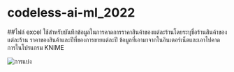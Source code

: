 # codeless-ai-ml_2022
##ไฟล์ excel ใช้สำหรับบันทึกข้อมูลในการคาดการราคาสินค้าของแต่ละร้านโดยระบุชื่อร้านสินค้าของแต่ละร้าน
ราคาของสินค้าและปีที่ของการขายแต่ละปี ข้อมูลที่เอามาจากในอินเตอร์เน็ตและเอาไปคาดการในโปรแกรม KNIME

![การแบ่ง](https://user-images.githubusercontent.com/127780181/225209160-28c77bab-d72a-4fc8-8ae6-5a789c495537.png)
